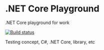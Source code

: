 # .NET Core Playground
.NET Core playground for work

<a href="https://ci.appveyor.com/project/jasonycw/net-core-playground" target="_blank">
<img alt="Build status" src="https://ci.appveyor.com/api/projects/status/03o3v957am3xrtu4?svg=true" />
</a>

Testing concept, C#, .NET Core, library, etc

